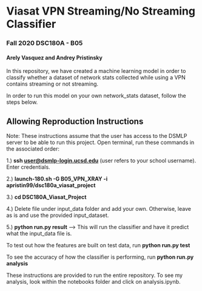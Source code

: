 # Viasat VPN Streaming/No Streaming Classifier 
### Fall 2020 DSC180A - B05 

#### Arely Vasquez and Andrey Pristinsky

In this repository, we have created a machine learning model in order to classify whether a dataset of network stats collected while using a VPN contains streaming or not streaming.

In order to run this model on your own network_stats dataset, follow the steps below.


## Allowing Reproduction Instructions

Note: These instructions assume that the user has access to the DSMLP server to be able to run this project.
Open terminal, run these commands in the associated order: 

1.) **ssh user@dsmlp-login.ucsd.edu** (user refers to your school username). Enter credentials.

2.) **launch-180.sh -G  B05_VPN_XRAY -i apristin99/dsc180a_viasat_project**

3.) **cd DSC180A_Viasat_Project**

4.) Delete file under input_data folder and add your own. Otherwise, leave as is and use the provided input_dataset.

5.) **python run.py result** --> This will run the classifier and have it predict what the input_data file is.

To test out how the features are built on test data, run **python run.py test**

To see the accuracy of how the classifier is performing, run **python run.py analysis**

These instructions are provided to run the entire repository. To see my analysis, look within the notebooks folder and click on analysis.ipynb.
